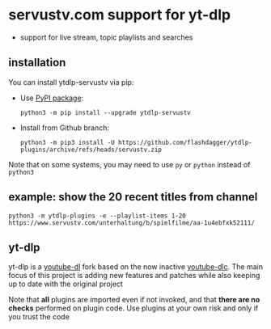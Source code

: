 # servustv.com support for yt-dlp

* support for live stream, topic playlists and searches

## installation

You can install ytdlp-servustv via pip:

* Use [PyPI package](https://pypi.org/project/yt-dlp):

  `python3 -m pip install --upgrade ytdlp-servustv`
* Install from Github branch:

  `python3 -m pip3 install -U https://github.com/flashdagger/ytdlp-plugins/archive/refs/heads/servustv.zip`

Note that on some systems, you may need to use `py` or `python` instead of `python3`

## example: show the 20 recent titles from channel
`python3 -m ytdlp-plugins -e --playlist-items 1-20 https://www.servustv.com/unterhaltung/b/spielfilme/aa-1u4ebfxk52111/`


## yt-dlp

yt-dlp is a [youtube-dl](https://github.com/ytdl-org/youtube-dl) fork based on the now
inactive [youtube-dlc](https://github.com/blackjack4494/yt-dlc). The main focus of this project is adding new features
and patches while also keeping up to date with the original project

Note that **all** plugins are imported even if not invoked, and that **there are no checks** performed on plugin code.
Use plugins at your own risk and only if you trust the code

